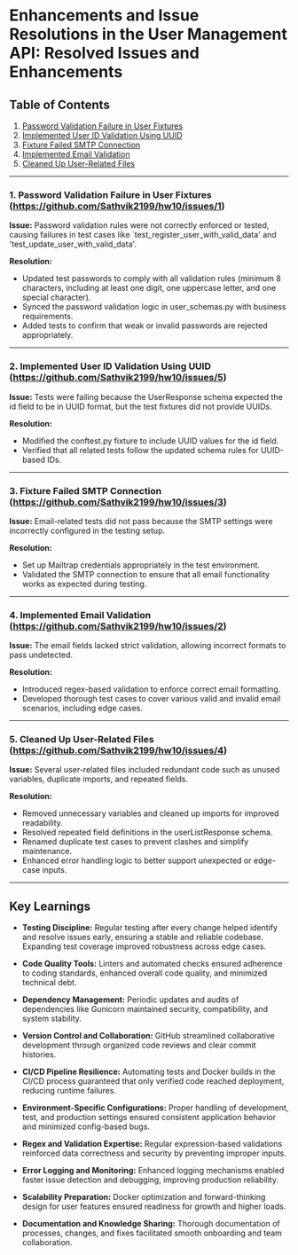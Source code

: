 # Enhancements and Issue Resolutions in the User Management API: Resolved Issues and Enhancements

## Table of Contents
1. [Password Validation Failure in User Fixtures](#1password-validation)
2. [Implemented User ID Validation Using UUID](#5test-api-error)
3. [Fixture Failed SMTP Connection](#3smtp-error )
4. [Implemented Email Validation](#2email-validation)
5. [Cleaned Up User-Related Files](#4user-validation)


---

### 1. Password Validation Failure in User Fixtures (https://github.com/Sathvik2199/hw10/issues/1)

**Issue:** Password validation rules were not correctly enforced or tested, causing failures in test cases like `test_register_user_with_valid_data' and 'test_update_user_with_valid_data'.

**Resolution:**
- Updated test passwords to comply with all validation rules (minimum 8 characters, including at least one digit, one uppercase letter, and one special character).
- Synced the password validation logic in user_schemas.py with business requirements.
- Added tests to confirm that weak or invalid passwords are rejected appropriately.



---

### 2. Implemented User ID Validation Using UUID (https://github.com/Sathvik2199/hw10/issues/5)

**Issue:** Tests were failing because the UserResponse schema expected the id field to be in UUID format, but the test fixtures did not provide UUIDs.

**Resolution:**
- Modified the conftest.py fixture to include UUID values for the id field.
- Verified that all related tests follow the updated schema rules for UUID-based IDs.

---


### 3. Fixture Failed SMTP Connection (https://github.com/Sathvik2199/hw10/issues/3)

**Issue:** Email-related tests did not pass because the SMTP settings were incorrectly configured in the testing setup.

**Resolution:**
- Set up Mailtrap credentials appropriately in the test environment.
- Validated the SMTP connection to ensure that all email functionality works as expected during testing.

---

### 4. Implemented Email Validation (https://github.com/Sathvik2199/hw10/issues/2)

**Issue:** The email fields lacked strict validation, allowing incorrect formats to pass undetected.

**Resolution:**
- Introduced regex-based validation to enforce correct email formatting.
- Developed thorough test cases to cover various valid and invalid email scenarios, including edge cases.

---

### 5. Cleaned Up User-Related Files (https://github.com/Sathvik2199/hw10/issues/4)

**Issue:** Several user-related files included redundant code such as unused variables, duplicate imports, and repeated fields.

**Resolution:**
- Removed unnecessary variables and cleaned up imports for improved readability.
- Resolved repeated field definitions in the userListResponse schema.
- Renamed duplicate test cases to prevent clashes and simplify maintenance.
- Enhanced error handling logic to better support unexpected or edge-case inputs.

---


## Key Learnings


- **Testing Discipline:** Regular testing after every change helped identify and resolve issues early, ensuring a stable and reliable codebase. Expanding test coverage improved robustness across edge cases.

- **Code Quality Tools:** Linters and automated checks ensured adherence to coding standards, enhanced overall code quality, and minimized technical debt.

- **Dependency Management:** Periodic updates and audits of dependencies like Gunicorn maintained security, compatibility, and system stability.

- **Version Control and Collaboration:** GitHub streamlined collaborative development through organized code reviews and clear commit histories.

- **CI/CD Pipeline Resilience:** Automating tests and Docker builds in the CI/CD process guaranteed that only verified code reached deployment, reducing runtime failures.

- **Environment-Specific Configurations:** Proper handling of development, test, and production settings ensured consistent application behavior and minimized config-based bugs.

- **Regex and Validation Expertise:** Regular expression-based validations reinforced data correctness and security by preventing improper inputs.

- **Error Logging and Monitoring:** Enhanced logging mechanisms enabled faster issue detection and debugging, improving production reliability.

- **Scalability Preparation:** Docker optimization and forward-thinking design for user features ensured readiness for growth and higher loads.

- **Documentation and Knowledge Sharing:** Thorough documentation of processes, changes, and fixes facilitated smooth onboarding and team collaboration.
